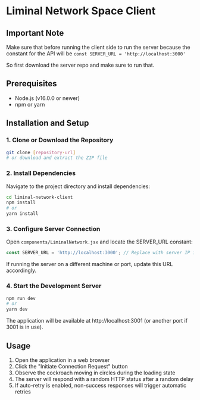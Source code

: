 # Liminal Network Space Client

## Important Note

Make sure that before running the client side to run the server because the constant for the API will be `const SERVER_URL = 'http://localhost:3000'`

So first download the server repo and make sure to run that.

## Prerequisites

* Node.js (v16.0.0 or newer)
* npm or yarn

## Installation and Setup

### 1. Clone or Download the Repository

```bash
git clone [repository-url]
# or download and extract the ZIP file
```

### 2. Install Dependencies

Navigate to the project directory and install dependencies:

```bash
cd liminal-network-client
npm install
# or
yarn install
```

### 3. Configure Server Connection

Open `components/LiminalNetwork.jsx` and locate the SERVER_URL constant:

```javascript
const SERVER_URL = 'http://localhost:3000'; // Replace with server IP if needed
```

If running the server on a different machine or port, update this URL accordingly.

### 4. Start the Development Server

```bash
npm run dev
# or
yarn dev
```

The application will be available at http://localhost:3001 (or another port if 3001 is in use).

## Usage

1. Open the application in a web browser
2. Click the "Initiate Connection Request" button
3. Observe the cockroach moving in circles during the loading state
4. The server will respond with a random HTTP status after a random delay
5. If auto-retry is enabled, non-success responses will trigger automatic retries
